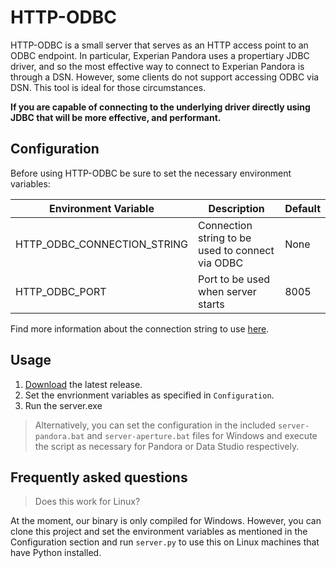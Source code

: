 # HTTP-ODBC

HTTP-ODBC is a small server that serves as an HTTP access point to an ODBC endpoint. 
In particular, Experian Pandora uses a propertiary JDBC driver, and so the most
effective way to connect to Experian Pandora is through a DSN. However, some clients
do not support accessing ODBC via DSN. This tool is ideal for those circumstances.

**If you are capable of connecting to the underlying driver directly using JDBC that will
be more effective, and performant.**


## Configuration

Before using HTTP-ODBC be sure to set the necessary environment variables:

| Environment Variable | Description | Default |
| -------------------- | ----------- | ------- |
| HTTP_ODBC_CONNECTION_STRING | Connection string to be used to connect via ODBC | None |
| HTTP_ODBC_PORT | Port to be used when server starts | 8005 |

Find more information about the connection string to use  [here](https://github.com/mkleehammer/pyodbc/wiki/Connecting-to-databases).

## Usage
1. [Download](https://github.com/experianplc/http-odbc/releases/latest) the latest release.
2. Set the envrionment variables as specified in `Configuration`.
3. Run the server.exe

> Alternatively, you can set the configuration in the included `server-pandora.bat` and `server-aperture.bat` files for Windows and execute the script as necessary for Pandora or Data Studio respectively. 

## Frequently asked questions
> Does this work for Linux?

At the moment, our binary is only compiled for Windows. However, you can clone this project and set the environment variables as mentioned in the Configuration section and run `server.py` to use this on Linux machines that have Python installed. 
